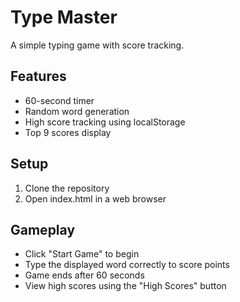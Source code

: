 # Type Master

A simple typing game with score tracking.

## Features
- 60-second timer
- Random word generation
- High score tracking using localStorage
- Top 9 scores display

## Setup
1. Clone the repository
2. Open index.html in a web browser

## Gameplay
- Click "Start Game" to begin
- Type the displayed word correctly to score points
- Game ends after 60 seconds
- View high scores using the "High Scores" button